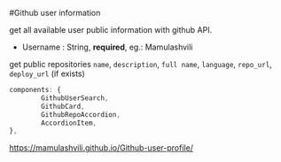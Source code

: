#Github user information

get all available user public information with github API.
 - Username : String, **required**, eg.: Mamulashvili

get public repositories `name`, `description`, `full name`, `language`, `repo_url`, `deploy_url` (if exists)
``` js
components: {
        GithubUserSearch,
        GithubCard,
        GithubRepoAccordion,
        AccordionItem,
},
```

https://mamulashvili.github.io/Github-user-profile/
